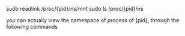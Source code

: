 sudo readlink /proc/{pid}/ns/mnt
sudo ls /proc/{pid}/ns

you can actually view the namespace of process of {pid}, through the following commands

